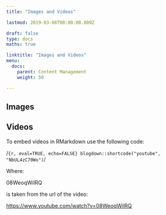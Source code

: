 ```yaml
---
title: "Images and Videos"

lastmod: 2019-03-06T00:00:00.000Z

draft: false
type: docs
maths: true	

linktitle: "Images and Videos"
menu:
  docs:
    parent: Content Management
    weight: 50

---
```


## Images

## Videos

To embed videos in RMarkdown use the following code:



/```{r, eval=TRUE, echo=FALSE}
blogdown::shortcode("youtube", "NbUL4zC70Wo")```/


Where:

08WeoqWilRQ

is taken from the url of the video:

https://www.youtube.com/watch?v=08WeoqWilRQ
